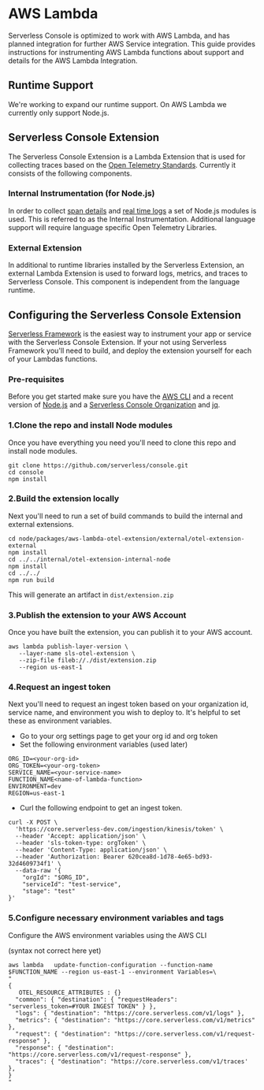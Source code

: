 <!--
title: AWS Lambda
menuText: AWS Lambda
description: An overview of the AWS Lamba Integration
menuOrder: 6
-->

# AWS Lambda

Serverless Console is optimized to work with AWS Lambda, and has planned integration
for further AWS Service integration. This guide provides instructions
for instrumenting AWS Lambda functions about support and details for the
AWS Lambda Integration.

## Runtime Support
We're working to expand our runtime support. 
On AWS Lambda we currently only support Node.js.

## Serverless Console Extension
The Serverless Console Extension is a Lambda Extension that is
used for collecting traces based on the
[Open Telemetry Standards](https://github.com/open-telemetry/opentelemetry-specification/blob/main/specification/trace/semantic_conventions/http.md#common-attributes). Currently
it consists of the following components.

### Internal Instrumentation (for Node.js)
In order to collect [span details](traces.md#spans) and [real time logs](logs.md#real-time-logging-in-dev-mode)
a set of Node.js modules is used. This is referred to as the Internal Instrumentation. 
Additional language support will require language specific Open Telemetry Libraries.

### External Extension
In additional to runtime libraries installed by the Serverless Extension, an external
Lambda Extension is used to forward logs, metrics, and traces to
Serverless Console. This component is independent from the language runtime.

## Configuring the Serverless Console Extension
[Serverless Framework](../index.md) is the easiest way to instrument your app or
service with the Serverless Console Extension. If your not using 
Serverless Framework you'll need to build, and deploy the extension 
yourself for each of your Lambdas functions. 

### Pre-requisites
Before you get started make sure you have the [AWS CLI](https://docs.aws.amazon.com/cli/latest/userguide/getting-started-install.html)
and a recent version of [Node.js](https://nodejs.dev/learn/how-to-install-nodejs) and a 
[Serverless Console Organization](https://console.serverless.com?ref_website=https%3A%2F%2Fwww.serverless.com%2Fconsole%2Fdocs%2F) and [jq]().

### 1.Clone the repo and install Node modules
Once you have everything you need you'll need to clone this repo
and install node modules.

```text
git clone https://github.com/serverless/console.git
cd console
npm install
```

### 2.Build the extension locally
Next you'll need to run a set of build commands to build
the internal and external extensions.

```
cd node/packages/aws-lambda-otel-extension/external/otel-extension-external
npm install
cd ../../internal/otel-extension-internal-node
npm install
cd ../../
npm run build
```
This will generate an artifact in `dist/extension.zip`

### 3.Publish the extension to your AWS Account
Once you have built the extension, you can publish it 
to your AWS account.

```text
aws lambda publish-layer-version \
   --layer-name sls-otel-extension \
   --zip-file fileb://./dist/extension.zip 
   --region us-east-1 
```

### 4.Request an ingest token
Next you'll need to request an ingest token based on your 
organization id, service name, and environment you wish to
deploy to. It's helpful to set these as environment variables.

* Go to your org settings page to get your org id and org token
* Set the following environment variables (used later)

```text
ORG_ID=<your-org-id> 
ORG_TOKEN=<your-org-token>
SERVICE_NAME=<your-service-name>
FUNCTION_NAME<name-of-lambda-function>
ENVIRONMENT=dev
REGION=us-east-1
```

*  Curl the following endpoint to get an ingest token.
```
curl -X POST \
  'https://core.serverless-dev.com/ingestion/kinesis/token' \
  --header 'Accept: application/json' \
  --header 'sls-token-type: orgToken' \
  --header 'Content-Type: application/json' \
  --header 'Authorization: Bearer 620cea8d-1d78-4e65-bd93-32d4609734f1' \
  --data-raw '{
	"orgId": "$ORG_ID",
	"serviceId": "test-service",
	"stage": "test"
}'

```
### 5.Configure necessary environment variables and tags

Configure the AWS environment variables using the AWS CLI

(syntax not correct here yet)
```
aws lambda   update-function-configuration --function-name $FUNCTION_NAME --region us-east-1 --environment Variables=\
"
{
   OTEL_RESOURCE_ATTRIBUTES : {}
  "common": { "destination": { "requestHeaders": "serverless_token=#YOUR INGEST TOKEN" } },
  "logs": { "destination": "https://core.serverless.com/v1/logs" },
  "metrics": { "destination": "https://core.serverless.com/v1/metrics" },
  "request": { "destination": "https://core.serverless.com/v1/request-response" },
  "response": { "destination": "https://core.serverless.com/v1/request-response" },
  "traces": { "destination": "https://core.serverless.com/v1/traces' },
}
"
```